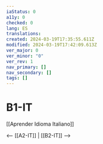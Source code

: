 ```yaml
---
iaStatus: 0
a11y: 0
checked: 0
lang: ES
translations: 
created: 2024-03-19T17:35:55.611Z
modified: 2024-03-19T17:42:09.613Z
ver_major: 0
ver_minor: "0"
ver_rev: 1
nav_primary: []
nav_secondary: []
tags: []
---
```

# B1-IT

[[Aprender Idioma Italiano]]

<-- [[A2-IT]] | [[B2-IT]] -->